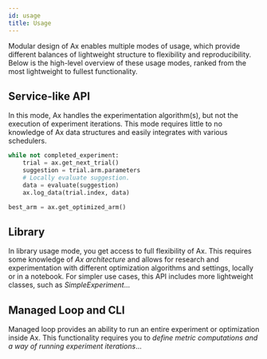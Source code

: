 ```yaml
---
id: usage
title: Usage
---
```

Modular design of Ax enables multiple modes of usage, which provide different balances of lightweight structure to flexibility and reproducibility. Below is the high-level overview of these usage modes, ranked from the most lightweight to fullest functionality.

## Service-like API

In this mode, Ax handles the experimentation algorithm(s), but not the execution of experiment iterations. This mode requires little to no knowledge of Ax data structures and easily integrates with various schedulers.

```python
while not completed_experiment:
    trial = ax.get_next_trial()
    suggestion = trial.arm.parameters
    # Locally evaluate suggestion.
    data = evaluate(suggestion)
    ax.log_data(trial.index, data)

best_arm = ax.get_optimized_arm()
```

## Library

In library usage mode, you get access to full flexibility of Ax. This requires some knowledge of _Ax architecture_ and allows for research and experimentation with different optimization algorithms and settings, locally or in a notebook. For simpler use cases, this API includes more lightweight classes, such as  _SimpleExperiment_...



## Managed Loop and CLI

Managed loop provides an ability to run an entire experiment or optimization inside Ax. This functionality requires you to _define metric computations and a way of running experiment iterations_...
